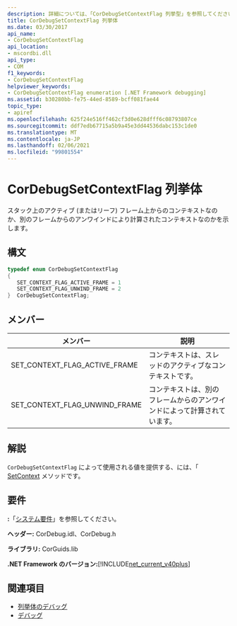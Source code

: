 ```yaml
---
description: 詳細については、「CorDebugSetContextFlag 列挙型」を参照してください。
title: CorDebugSetContextFlag 列挙体
ms.date: 03/30/2017
api_name:
- CorDebugSetContextFlag
api_location:
- mscordbi.dll
api_type:
- COM
f1_keywords:
- CorDebugSetContextFlag
helpviewer_keywords:
- CorDebugSetContextFlag enumeration [.NET Framework debugging]
ms.assetid: b30280bb-fe75-44ed-8589-bcff081fae44
topic_type:
- apiref
ms.openlocfilehash: 625f24e516ff462cf3d0e628dfff6c08793807ce
ms.sourcegitcommit: ddf7edb67715a5b9a45e3dd44536dabc153c1de0
ms.translationtype: MT
ms.contentlocale: ja-JP
ms.lasthandoff: 02/06/2021
ms.locfileid: "99801554"
---
```

# <a name="cordebugsetcontextflag-enumeration"></a>CorDebugSetContextFlag 列挙体

スタック上のアクティブ (またはリーフ) フレーム上からのコンテキストなのか、別のフレームからのアンワインドにより計算されたコンテキストなのかを示します。  
  
## <a name="syntax"></a>構文  
  
```cpp  
typedef enum CorDebugSetContextFlag  
{  
   SET_CONTEXT_FLAG_ACTIVE_FRAME = 1  
   SET_CONTEXT_FLAG_UNWIND_FRAME = 2  
}  CorDebugSetContextFlag;  
```  
  
## <a name="members"></a>メンバー  
  
|メンバー|説明|  
|------------|-----------------|  
|SET_CONTEXT_FLAG_ACTIVE_FRAME|コンテキストは、スレッドのアクティブなコンテキストです。|  
|SET_CONTEXT_FLAG_UNWIND_FRAME|コンテキストは、別のフレームからのアンワインドによって計算されています。|  
  
## <a name="remarks"></a>解説  

 `CorDebugSetContextFlag` によって使用される値を提供する、には、「 [SetContext](icordebugstackwalk-setcontext-method.md) メソッドです。  
  
## <a name="requirements"></a>要件  

 **:**「[システム要件](../../get-started/system-requirements.md)」を参照してください。  
  
 **ヘッダー:** CorDebug.idl、CorDebug.h  
  
 **ライブラリ:** CorGuids.lib  
  
 **.NET Framework のバージョン:**[!INCLUDE[net_current_v40plus](../../../../includes/net-current-v40plus-md.md)]  
  
## <a name="see-also"></a>関連項目

- [列挙体のデバッグ](debugging-enumerations.md)
- [デバッグ](index.md)
